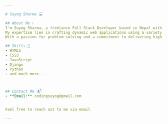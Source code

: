```yaml
---

# Suyog Sharma 💻

## About Me ℹ️
I'm Suyog Sharma, a freelance Full Stack Developer based in Nepal with a wealth of experience spanning over 8+ companies. 
My expertise lies in crafting dynamic web applications using a variety of technologies, including HTML5, CSS3, JavaScript, Django, Python, and more.
With a passion for problem-solving and a commitment to delivering high-quality code, I strive to create efficient and user-friendly solutions for my clients.

## Skills 🚀
- HTML5
- CSS3
- JavaScript
- Django
- Python
- and much more...



## Contact Me 📬
- **Email:** codingsuyog@gmail.com


Feel free to reach out to me via email 

---
```

